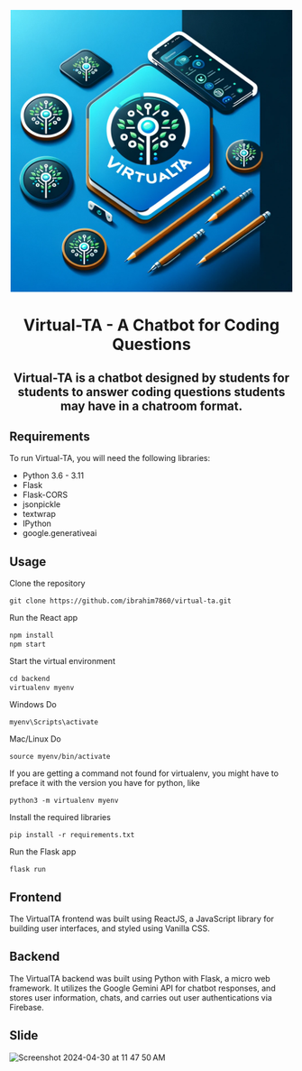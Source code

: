 <p align="center">
    <img alt="logo.png" height="500" width="500" src="./src/images/logo.png" width="400"/>
</p>

<h1 align="center">Virtual-TA - A Chatbot for Coding Questions</h1>
<h2 align="center">Virtual-TA is a chatbot designed by students for students to answer coding questions students may have in a chatroom format.</h3>

## Requirements
To run Virtual-TA, you will need the following libraries:

- Python 3.6 - 3.11
- Flask
- Flask-CORS
- jsonpickle
- textwrap
- IPython
- google.generativeai

## Usage
Clone the repository
```
git clone https://github.com/ibrahim7860/virtual-ta.git
```
Run the React app
```
npm install
npm start
```
Start the virtual environment
```
cd backend
virtualenv myenv
```
Windows Do
```
myenv\Scripts\activate
```
Mac/Linux Do
```
source myenv/bin/activate
```
If you are getting a command not found for virtualenv, you might have to preface it with the version you have for python, like 
```
python3 -m virtualenv myenv
```
Install the required libraries
```
pip install -r requirements.txt
```
Run the Flask app
```
flask run
```

## Frontend
The VirtualTA frontend was built using ReactJS, a JavaScript library for building user interfaces, and styled using Vanilla CSS.

## Backend
The VirtualTA backend was built using Python with Flask, a micro web framework. It utilizes the Google Gemini API for chatbot responses, and stores user information, chats, and carries out user authentications via Firebase.

## Slide
<img width="652" alt="Screenshot 2024-04-30 at 11 47 50 AM" src="https://github.com/ibrahim7860/virtual-ta/assets/76620497/7c08a9c3-8df2-456f-aec3-6501cade6ed7">
